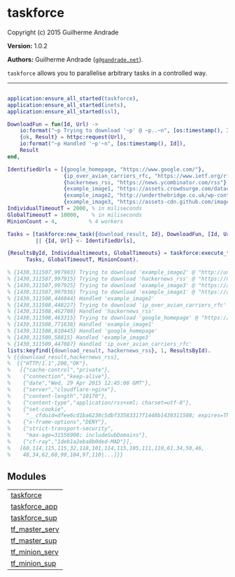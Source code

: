 

# taskforce #

Copyright (c) 2015 Guilherme Andrade

__Version:__ 1.0.2

__Authors:__ Guilherme Andrade ([`g@gandrade.net`](mailto:g@gandrade.net)).

`taskforce` allows you to parallelise arbitrary tasks in a controlled way.


---------


```erlang

application:ensure_all_started(taskforce),
application:ensure_all_started(inets),
application:ensure_all_started(ssl),

DownloadFun = fun(Id, Url) ->
    io:format("~p Trying to download '~p' @ ~p..~n", [os:timestamp(), Id, Url]),
    {ok, Result} = httpc:request(Url),
    io:format("~p Handled '~p'~n", [os:timestamp(), Id]),
    Result
end,

IdentifiedUrls = [{google_homepage, "https://www.google.com/"},
                  {ip_over_avian_carriers_rfc, "https://www.ietf.org/rfc/rfc1149.txt"},
                  {hackernews_rss, "https://news.ycombinator.com/rss"},
                  {example_image1, "https://assets.crowdsurge.com/datacapture/example/img/example_logo.png"},
                  {example_image2, "http://underthebridge.co.uk/wp-content/uploads/2014/03/Example-main-image1.jpg"},
                  {example_image3, "https://assets-cdn.github.com/images/modules/logos_page/GitHub-Mark.png"}],
IndividualTimeoutT = 2000, % in miliseconds
GlobalTimeoutT = 10000,    % in miliseconds
MinionCount = 4,          % 4 workers

Tasks = [taskforce:new_task({download_result, Id}, DownloadFun, [Id, Url], IndividualTimeoutT)
         || {Id, Url} <- IdentifiedUrls],

{ResultsById, Individualtimeouts, GlobalTimeouts} = taskforce:execute_tasks(
      Tasks, GlobalTimeoutT, MinionCount).

% {1430,311507,997903} Trying to download 'example_image2' @ "http://underthebridge.co.uk/wp-content/uploads/2014/03/Example-main-image1.jpg"..
% {1430,311507,997915} Trying to download 'hackernews_rss' @ "https://news.ycombinator.com/rss"..
% {1430,311507,997925} Trying to download 'example_image3' @ "https://assets-cdn.github.com/images/modules/logos_page/GitHub-Mark.png"..
% {1430,311507,997936} Trying to download 'example_image1' @ "https://assets.crowdsurge.com/datacapture/example/img/example_logo.png"..
% {1430,311508,446044} Handled 'example_image2'
% {1430,311508,448227} Trying to download 'ip_over_avian_carriers_rfc' @ "https://www.ietf.org/rfc/rfc1149.txt"..
% {1430,311508,462708} Handled 'hackernews_rss'
% {1430,311508,463315} Trying to download 'google_homepage' @ "https://www.google.com/"..
% {1430,311508,771638} Handled 'example_image1'
% {1430,311508,810445} Handled 'google_homepage'
% {1430,311509,58815} Handled 'example_image3'
% {1430,311509,447087} Handled 'ip_over_avian_carriers_rfc'
lists:keyfind({download_result, hackernews_rss}, 1, ResultsById).
% {{download_result,hackernews_rss},
%  {{"HTTP/1.1",200,"OK"},
%   [{"cache-control","private"},
%    {"connection","keep-alive"},
%    {"date","Wed, 29 Apr 2015 12:45:08 GMT"},
%    {"server","cloudflare-nginx"},
%    {"content-length","10170"},
%    {"content-type","application/rss+xml; charset=utf-8"},
%    {"set-cookie",
%     "__cfduid=dfee6cd1ba6238c5dbf33583317f1448b1430311508; expires=Thu, 28-Apr-16 12:45:08 GMT; path=/; domain=.ycombinator.com; HttpOnly"},
%    {"x-frame-options","DENY"},
%    {"strict-transport-security",
%     "max-age=31556900; includeSubDomains"},
%    {"cf-ray","1deb1a2eba8b0ded-MAD"}],
%   [60,114,115,115,32,118,101,114,115,105,111,110,61,34,50,46,
%    48,34,62,60,99,104,97,110|...]}}

```



## Modules ##


<table width="100%" border="0" summary="list of modules">
<tr><td><a href="https://github.com/g-andrade/taskforce/blob/master/doc/taskforce.md" class="module">taskforce</a></td></tr>
<tr><td><a href="https://github.com/g-andrade/taskforce/blob/master/doc/taskforce_app.md" class="module">taskforce_app</a></td></tr>
<tr><td><a href="https://github.com/g-andrade/taskforce/blob/master/doc/taskforce_sup.md" class="module">taskforce_sup</a></td></tr>
<tr><td><a href="https://github.com/g-andrade/taskforce/blob/master/doc/tf_master_serv.md" class="module">tf_master_serv</a></td></tr>
<tr><td><a href="https://github.com/g-andrade/taskforce/blob/master/doc/tf_master_sup.md" class="module">tf_master_sup</a></td></tr>
<tr><td><a href="https://github.com/g-andrade/taskforce/blob/master/doc/tf_minion_serv.md" class="module">tf_minion_serv</a></td></tr>
<tr><td><a href="https://github.com/g-andrade/taskforce/blob/master/doc/tf_minion_sup.md" class="module">tf_minion_sup</a></td></tr></table>


